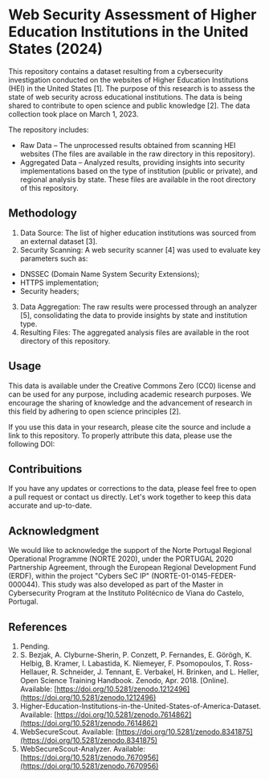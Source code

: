 # Web Security Assessment of Higher Education Institutions in the United States (2024)

This repository contains a dataset resulting from a cybersecurity investigation conducted on the websites of Higher Education Institutions (HEI) in the United States [1]. The purpose of this research is to assess the state of web security across educational institutions. The data is being shared to contribute to open science and public knowledge [2]. The data collection took place on March 1, 2023.

The repository includes:
- Raw Data – The unprocessed results obtained from scanning HEI websites (The files are available in the raw directory in this repository).
- Aggregated Data – Analyzed results, providing insights into security implementations based on the type of institution (public or private), and regional analysis by state. These files are available in the root directory of this repository.

## Methodology

1. Data Source: The list of higher education institutions was sourced from an external dataset [3].
2. Security Scanning: A web security scanner [4] was used to evaluate key parameters such as:
 -  DNSSEC (Domain Name System Security Extensions);
 -  HTTPS implementation;
 -  Security headers;
3. Data Aggregation: The raw results were processed through an analyzer [5], consolidating the data to provide insights by state and institution type.
4. Resulting Files: The aggregated analysis files are available in the root directory of this repository.

## Usage

This data is available under the Creative Commons Zero (CC0) license and can be used for any purpose, including academic research purposes. We encourage the sharing of knowledge and the advancement of research in this field by adhering to open science principles [2].

If you use this data in your research, please cite the source and include a link to this repository. To properly attribute this data, please use the following DOI:

## Contribuitions

If you have any updates or corrections to the data, please feel free to open a pull request or contact us directly. Let's work together to keep this data accurate and up-to-date.

## Acknowledgment

We would like to acknowledge the support of the Norte Portugal Regional Operational Programme (NORTE 2020), under the PORTUGAL 2020 Partnership Agreement, through the European Regional Development Fund (ERDF), within the project "Cybers SeC IP" (NORTE-01-0145-FEDER-000044). This study was also developed as part of the Master in Cybersecurity Program at the Instituto Politécnico de Viana do Castelo, Portugal.

## References

1. Pending.
2. S. Bezjak, A. Clyburne-Sherin, P. Conzett, P. Fernandes, E. Görögh, K. Helbig, B. Kramer, I. Labastida, K. Niemeyer, F. Psomopoulos, T. Ross-Hellauer, R. Schneider, J. Tennant, E. Verbakel, H. Brinken, and L. Heller, Open Science Training Handbook. Zenodo, Apr. 2018. [Online]. Available: [https://doi.org/10.5281/zenodo.1212496](https://doi.org/10.5281/zenodo.1212496)
3. Higher-Education-Institutions-in-the-United-States-of-America-Dataset. Available: [https://doi.org/10.5281/zenodo.7614862](https://doi.org/10.5281/zenodo.7614862)
4. WebSecureScout. Available: [https://doi.org/10.5281/zenodo.8341875](https://doi.org/10.5281/zenodo.8341875)
5. WebSecureScout-Analyzer. Available: [https://doi.org/10.5281/zenodo.7670956](https://doi.org/10.5281/zenodo.7670956)
